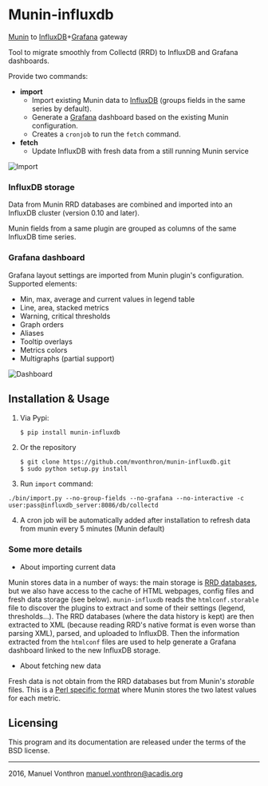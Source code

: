 Munin-influxdb
==============

[Munin](http://munin-monitoring.org/) to [InfluxDB](http://influxdb.com)+[Grafana](http://grafana.org/) gateway

Tool to migrate smoothly from Collectd (RRD) to InfluxDB and Grafana dashboards.

Provide two commands:

  * **import** 
    * Import existing Munin data to [InfluxDB](http://influxdb.com) (groups fields in the same series by default).
    * Generate a [Grafana](http://grafana.org/) dashboard based on the existing Munin configuration. 
    * Creates a `cronjob` to run the `fetch` command.
  * **fetch**
    * Update InfluxDB with fresh data from a still running Munin service

![Import](http://i.imgur.com/kjhlUTg.png)


### InfluxDB storage

Data from Munin RRD databases are combined and imported into an InfluxDB cluster (version 0.10 and later).

Munin fields from a same plugin are grouped as columns of the same InfluxDB time series.


### Grafana dashboard

Grafana layout settings are imported from Munin plugin's configuration. Supported elements:

  - Min, max, average and current values in legend table
  - Line, area, stacked metrics
  - Warning, critical thresholds
  - Graph orders
  - Aliases
  - Tooltip overlays
  - Metrics colors
  - Multigraphs (partial support)

![Dashboard](http://i.imgur.com/pddwXD4.png)

Installation & Usage
---------

1. Via Pypi:
    ```
    $ pip install munin-influxdb
    ```

2. Or the repository

    ```
    $ git clone https://github.com/mvonthron/munin-influxdb.git
    $ sudo python setup.py install
    ``` 

3. Run ```import``` command: 

  ```
  ./bin/import.py --no-group-fields --no-grafana --no-interactive -c user:pass@influxdb_server:8086/db/collectd
  ```
  
4. A cron job will be automatically added after installation to refresh data from munin every 5 minutes (Munin default)

### Some more details

* About importing current data

Munin stores data in a number of ways: the main storage is [RRD databases](http://oss.oetiker.ch/rrdtool/), but we also have
access to the cache of HTML webpages, config files and fresh data storage (see below). `munin-influxdb` reads the `htmlconf.storable`
file to discover the plugins to extract and some of their settings (legend, thresholds...). The RRD databases (where the 
data history is kept) are then extracted to XML (because reading RRD's native format is even worse than parsing XML), parsed, 
and uploaded to InfluxDB. Then the information extracted from the `htmlconf` files are used to help generate a Grafana
dashboard linked to the new InfluxDB storage.

* About fetching new data
 
Fresh data is not obtain from the RRD databases but from Munin's _storable_ files. This is a [Perl specific format](http://perldoc.perl.org/Storable.html)
where Munin stores the two latest values for each metric.


Licensing
---------

This program and its documentation are released under the terms of the
BSD license.

----
2016, Manuel Vonthron <manuel.vonthron@acadis.org>
